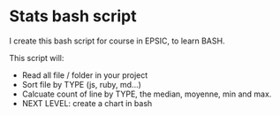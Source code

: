 # Stats bash script

I create this bash script for course in EPSIC, to learn BASH.

This script will:

- Read all file / folder in your project
- Sort file by TYPE (js, ruby, md...)
- Calcuate count of line by TYPE, the median, moyenne, min and max.
- NEXT LEVEL: create a chart in bash
